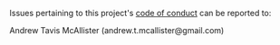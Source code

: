 Issues pertaining to this project's [code of conduct](https://github.com/andrewtavis/wikirepo/blob/main/.github/CODE_OF_CONDUCT.md) can be reported to:

Andrew Tavis McAllister (andrew.t.mcallister@gmail<nolink>.com)
